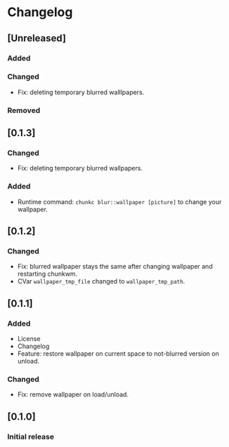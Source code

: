 # Changelog

## [Unreleased]
### Added

### Changed
- Fix: deleting temporary blurred walllpapers.

### Removed

## [0.1.3]
### Changed
- Fix: deleting temporary blurred wallpapers.

### Added
- Runtime command: `chunkc blur::wallpaper [picture]` to change your wallpaper.

## [0.1.2]
### Changed
- Fix: blurred wallpaper stays the same after changing wallpaper and restarting chunkwm.
- CVar `wallpaper_tmp_file` changed to `wallpaper_tmp_path`.

## [0.1.1]
### Added
- License
- Changelog
- Feature: restore wallpaper on current space to not-blurred version on unload.

### Changed
- Fix: remove wallpaper on load/unload.

## [0.1.0]
### Initial release
